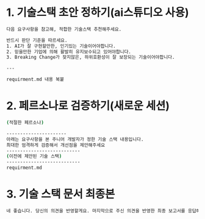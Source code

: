 # 1. 기술스택 초안 정하기(ai스튜디오 사용)

```bash
다음 요구사항을 참고해, 적합한 기술스택 추천해주세요.

반드시 판단 기준을 따르세요.
1. AI가 잘 구현할만한, 인기있는 기술이어야합니다.
2. 믿을만한 기업에 의해 활발히 유지보수되고 있어야합니다.
3. Breaking Change가 잦지않은, 하위호환성이 잘 보장되는 기술이어야합니다.

---

requirment.md 내용 복붙
```
# 2. 페르소나로 검증하기(새로운 세션)

```bash
(적절한 페르소나)

----------------------
아래는 요구사항을 본 주니어 개발자가 정한 기술 스택 내용입니다.
최대한 엄격하게 검증해서 개선점을 제안해주세요
---------------------------
(이전에 제안된 기술 스택)
---------------------------
requirment.md
```

# 3. 기술 스택 문서 최종본

```bash
네 좋습니다. 당신의 의견을 반영할게요. 마지막으로 주신 의견을 반영한 최종 보고서를 응답해주세요. 해당 보고서는 AI 코딩 에이전트에게 지침으로서 입력될 것입니다. 간결하게, 프롬프트 엔지니어링 기법을 적용해서 작성해주세요.
```